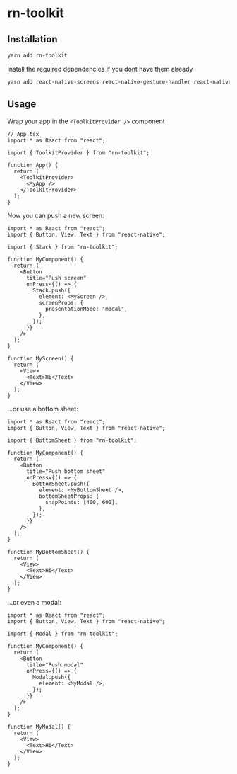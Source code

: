 # rn-toolkit

## Installation

```bash
yarn add rn-toolkit
```

Install the required dependencies if you dont have them already

```bash
yarn add react-native-screens react-native-gesture-handler react-native-reanimated
```

## Usage

Wrap your app in the `<ToolkitProvider />` component

```tsx
// App.tsx
import * as React from "react";

import { ToolkitProvider } from "rn-toolkit";

function App() {
  return (
    <ToolkitProvider>
      <MyApp />
    </ToolkitProvider>
  );
}
```

Now you can push a new screen:

```tsx
import * as React from "react";
import { Button, View, Text } from "react-native";

import { Stack } from "rn-toolkit";

function MyComponent() {
  return (
    <Button
      title="Push screen"
      onPress={() => {
        Stack.push({
          element: <MyScreen />,
          screenProps: {
            presentationMode: "modal",
          },
        });
      }}
    />
  );
}

function MyScreen() {
  return (
    <View>
      <Text>Hi</Text>
    </View>
  );
}
```

...or use a bottom sheet:

```tsx
import * as React from "react";
import { Button, View, Text } from "react-native";

import { BottomSheet } from "rn-toolkit";

function MyComponent() {
  return (
    <Button
      title="Push bottom sheet"
      onPress={() => {
        BottomSheet.push({
          element: <MyBottomSheet />,
          bottomSheetProps: {
            snapPoints: [400, 600],
          },
        });
      }}
    />
  );
}

function MyBottomSheet() {
  return (
    <View>
      <Text>Hi</Text>
    </View>
  );
}
```

...or even a modal:

```tsx
import * as React from "react";
import { Button, View, Text } from "react-native";

import { Modal } from "rn-toolkit";

function MyComponent() {
  return (
    <Button
      title="Push modal"
      onPress={() => {
        Modal.push({
          element: <MyModal />,
        });
      }}
    />
  );
}

function MyModal() {
  return (
    <View>
      <Text>Hi</Text>
    </View>
  );
}
```
